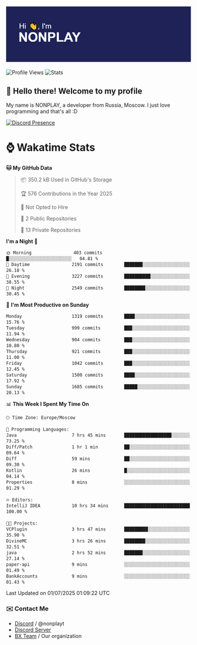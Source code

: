 ![Discord Presence](./header.png)
<br></br>
![Profile Views](https://komarev.com/ghpvc/?username=NONPLAYT&color=blue&style=for-the-badge)
![Stats](https://img.shields.io/badge/0%25-OPTIMIZED-orange?style=for-the-badge)


## :wave: Hello there! Welcome to my profile

My name is NONPLAY, a developer from Russia, Moscow. I just love programming and that's all :D

[![Discord Presence](https://lanyard.cnrad.dev/api/597087584090587177?showDisplayName=true)](https://discord.com/users/597087584090587177) 

# ⌚ Wakatime Stats

<!--START_SECTION:waka-->
**🐱 My GitHub Data** 

> 📦 350.2 kB Used in GitHub's Storage 
 > 
> 🏆 576 Contributions in the Year 2025
 > 
> 🚫 Not Opted to Hire
 > 
> 📜 2 Public Repositories 
 > 
> 🔑 13 Private Repositories 
 > 
**I'm a Night 🦉** 

```text
🌞 Morning                403 commits         █░░░░░░░░░░░░░░░░░░░░░░░░   04.81 % 
🌆 Daytime                2191 commits        ███████░░░░░░░░░░░░░░░░░░   26.18 % 
🌃 Evening                3227 commits        ██████████░░░░░░░░░░░░░░░   38.55 % 
🌙 Night                  2549 commits        ████████░░░░░░░░░░░░░░░░░   30.45 % 
```
📅 **I'm Most Productive on Sunday** 

```text
Monday                   1319 commits        ████░░░░░░░░░░░░░░░░░░░░░   15.76 % 
Tuesday                  999 commits         ███░░░░░░░░░░░░░░░░░░░░░░   11.94 % 
Wednesday                904 commits         ███░░░░░░░░░░░░░░░░░░░░░░   10.80 % 
Thursday                 921 commits         ███░░░░░░░░░░░░░░░░░░░░░░   11.00 % 
Friday                   1042 commits        ███░░░░░░░░░░░░░░░░░░░░░░   12.45 % 
Saturday                 1500 commits        ████░░░░░░░░░░░░░░░░░░░░░   17.92 % 
Sunday                   1685 commits        █████░░░░░░░░░░░░░░░░░░░░   20.13 % 
```


📊 **This Week I Spent My Time On** 

```text
🕑︎ Time Zone: Europe/Moscow

💬 Programming Languages: 
Java                     7 hrs 45 mins       ██████████████████░░░░░░░   73.25 % 
Diff/Patch               1 hr 1 min          ██░░░░░░░░░░░░░░░░░░░░░░░   09.64 % 
Diff                     59 mins             ██░░░░░░░░░░░░░░░░░░░░░░░   09.30 % 
Kotlin                   26 mins             █░░░░░░░░░░░░░░░░░░░░░░░░   04.14 % 
Properties               8 mins              ░░░░░░░░░░░░░░░░░░░░░░░░░   01.29 % 

🔥 Editors: 
IntelliJ IDEA            10 hrs 34 mins      █████████████████████████   100.00 % 

🐱‍💻 Projects: 
VCPlugin                 3 hrs 47 mins       █████████░░░░░░░░░░░░░░░░   35.90 % 
DivineMC                 3 hrs 26 mins       ████████░░░░░░░░░░░░░░░░░   32.51 % 
java                     2 hrs 52 mins       ███████░░░░░░░░░░░░░░░░░░   27.14 % 
paper-api                9 mins              ░░░░░░░░░░░░░░░░░░░░░░░░░   01.49 % 
BankAccounts             9 mins              ░░░░░░░░░░░░░░░░░░░░░░░░░   01.43 % 
```


 Last Updated on 01/07/2025 01:09:22 UTC
<!--END_SECTION:waka-->

### ✉️ Contact Me

- [Discord](https://discord.com/users/597087584090587177) / @nonplayt
- [Discord Server](https://discord.gg/qNyybSSPm5)
- [BX Team](https://github.com/BX-Team) / Our organization
